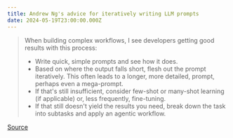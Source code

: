 ```yaml
---
title: Andrew Ng's advice for iteratively writing LLM prompts
date: 2024-05-19T23:00:00.000Z
---
```


> When building complex workflows, I see developers getting good results with this process:
>
> * Write quick, simple prompts and see how it does.
> * Based on where the output falls short, flesh out the prompt
>   iteratively. This often leads to a longer, more detailed, prompt,
>   perhaps even a mega-prompt.
> * If that's still insufficient, consider few-shot or many-shot learning (if applicable) or, less frequently, fine-tuning.
> * If that still doesn't yield the results you need, break down the task into subtasks and apply an agentic workflow.

[Source](https://info.deeplearning.ai/openais-rules-for-model-behavior-better-brain-controlled-robots-alphafold-3-covers-all-biochemistry-ai-oasis-in-the-desert)
